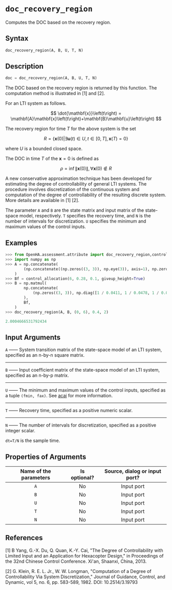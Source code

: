 # `doc_recovery_region`

Computes the DOC based on the recovery region.

## Syntax

```python
doc_recovery_region(A, B, U, T, N)
```

## Description

```python
doc = doc_recovery_region(A, B, U, T, N)
```

The DOC based on the recovery region is returned by this function.
The computation method is illustrated in [1] and [2].

For an LTI system as follows.

$$
\dot{\mathbf{x}}\left(t\right) = \mathbf{A}\mathbf{x}\left(t\right)+\mathbf{B}\mathbf{u}\left(t\right)
$$

The recovery region for time $T$ for the above system is the set

$$
R=\left\{\mathbf{x}\left(0\right)|\exists\mathbf{u}\left(t\right)\in U,t\in\left[0,T\right],\mathbf{x}\left(T\right)=0\right\}
$$

where $U$ is a bounded closed space.

The DOC in time $T$ of the $\mathbf{x}=0$ is defined as

$$
\rho=\inf\left\|\mathbf{x}\left(0\right)\right\|,\forall \mathbf{x}\left(0\right)\notin R
$$

A new conservative approximation technique has been developed for estimating the degree of controllability of general LTI systems.
The procedure involves discretization of the continuous system and computation of
the degree of controllability of the resulting discrete system.
More details are available in [1] [2].

The parameter `A` and `B` are the state matrix and input matrix of the state-space model, respectively.
`T` specifies the recovery time, and `N` is the number of intervals for discretization.
`U` specifies the minimum and maximum values of the control inputs.

## Examples

```python
>>> from OpenHA.assessment.attribute import doc_recovery_region,control_allocation
>>> import numpy as np
>>> A = np.concatenate(
        (np.concatenate((np.zeros((3, 3)), np.eye(3)), axis=1), np.zeros((3, 6))), axis=0
    )
>>> Bf = control_allocation(6, 0.28, 0.1, giveup_height=True)
>>> B = np.matmul(
        np.concatenate(
            (np.zeros((3, 3)), np.diag([1 / 0.0411, 1 / 0.0478, 1 / 0.0599])), axis=0
        ),
        Bf,
    )
>>> doc_recovery_region(A, B, (0, 6), 0.4, 2)

2.0004666531792434

```

## Input Arguments

`A` —— System transition matrix of the state-space model of an LTI system, specified as an n-by-n square matrix.

---

`B` —— Input coefficient matrix of the state-space model of an LTI system, specified as an n-by-p matrix.

---

`U` —— The minimum and maximum values of the control inputs, specified as a tuple `(fmin, fax)`.
See [acai](./acai.html/#input-arguments) for more information.

---

`T` —— Recovery time, specified as a positive numeric scalar.

---

`N` —— The number of intervals for discretization, specified as a positive integer scalar.

`dt=T/N` is the sample time.

## Properties of Arguments

| Name of the parameters | Is optional? | Source, dialog or input port? |
| :--------------------: | :----------: | :---------------------------: |
|          `A`           |      No      |          Input port           |
|          `B`           |      No      |          Input port           |
|          `U`           |      No      |          Input port           |
|          `T`           |      No      |          Input port           |
|          `N`           |      No      |          Input port           |

## References

[1] B Yang, G.-X. Du, Q. Quan, K.-Y. Cai, "The Degree of Controllability with Limited Input and an Application for Hexacopter Design," in Proceedings of the 32nd Chinese Control Conference. Xi'an, Shaanxi, China, 2013.

[2] G. Klein, R. E. L. Jr., W. W. Longman, "Computation of a Degree of Controllability Via System Discretization," Journal of Guidance, Control, and Dynamic, vol 5, no. 6, pp. 583-589, 1982. DOI: 10.2514/3.19793
